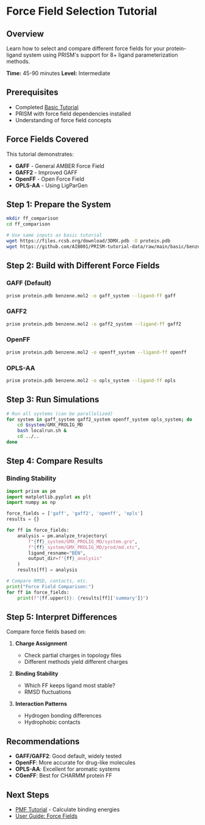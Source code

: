 # Force Field Selection Tutorial

## Overview

Learn how to select and compare different force fields for your protein-ligand system using PRISM's support for 8+ ligand parameterization methods.

**Time:** 45-90 minutes
**Level:** Intermediate

## Prerequisites

- Completed [Basic Tutorial](basic-tutorial.md)
- PRISM with force field dependencies installed
- Understanding of force field concepts

## Force Fields Covered

This tutorial demonstrates:

- **GAFF** - General AMBER Force Field
- **GAFF2** - Improved GAFF
- **OpenFF** - Open Force Field
- **OPLS-AA** - Using LigParGen

## Step 1: Prepare the System

```bash
mkdir ff_comparison
cd ff_comparison

# Use same inputs as basic tutorial
wget https://files.rcsb.org/download/3DMX.pdb -O protein.pdb
wget https://github.com/AIB001/PRISM-tutorial-data/raw/main/basic/benzene.mol2
```

## Step 2: Build with Different Force Fields

### GAFF (Default)

```bash
prism protein.pdb benzene.mol2 -o gaff_system --ligand-ff gaff
```

### GAFF2

```bash
prism protein.pdb benzene.mol2 -o gaff2_system --ligand-ff gaff2
```

### OpenFF

```bash
prism protein.pdb benzene.mol2 -o openff_system --ligand-ff openff
```

### OPLS-AA

```bash
prism protein.pdb benzene.mol2 -o opls_system --ligand-ff opls
```

## Step 3: Run Simulations

```bash
# Run all systems (can be parallelized)
for system in gaff_system gaff2_system openff_system opls_system; do
    cd $system/GMX_PROLIG_MD
    bash localrun.sh &
    cd ../..
done
```

## Step 4: Compare Results

### Binding Stability

```python
import prism as pm
import matplotlib.pyplot as plt
import numpy as np

force_fields = ['gaff', 'gaff2', 'openff', 'opls']
results = {}

for ff in force_fields:
    analysis = pm.analyze_trajectory(
        f"{ff}_system/GMX_PROLIG_MD/system.gro",
        f"{ff}_system/GMX_PROLIG_MD/prod/md.xtc",
        ligand_resname="BEN",
        output_dir=f"{ff}_analysis"
    )
    results[ff] = analysis

# Compare RMSD, contacts, etc.
print("Force Field Comparison:")
for ff in force_fields:
    print(f"{ff.upper()}: {results[ff]['summary']}")
```

## Step 5: Interpret Differences

Compare force fields based on:

1. **Charge Assignment**
   - Check partial charges in topology files
   - Different methods yield different charges

2. **Binding Stability**
   - Which FF keeps ligand most stable?
   - RMSD fluctuations

3. **Interaction Patterns**
   - Hydrogen bonding differences
   - Hydrophobic contacts

## Recommendations

- **GAFF/GAFF2**: Good default, widely tested
- **OpenFF**: More accurate for drug-like molecules
- **OPLS-AA**: Excellent for aromatic systems
- **CGenFF**: Best for CHARMM protein FF

## Next Steps

- [PMF Tutorial](pmf-tutorial.md) - Calculate binding energies
- [User Guide: Force Fields](../user-guide/force-fields.md)

